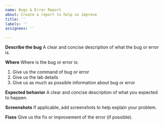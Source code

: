 ```yaml
---
name: Bugs & Error Report
about: Create a report to help us improve
title: ''
labels: ''
assignees: ''

---
```


**Describe the bug**
A clear and concise description of what the bug or error is.

**Where**
Where is the bug or error is:
1. Give us the command of bug or error
2. Give us the lab details
3. Give us as much as possible information about bug or error

**Expected behavior**
A clear and concise description of what you expected to happen.

**Screenshots**
If applicable, add screenshots to help explain your problem.

**Fixes**
Give us the fix or improvement of the error (if possible).
